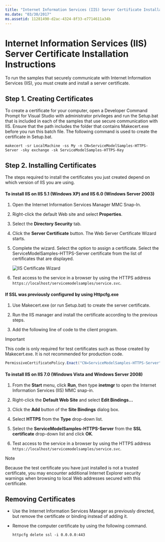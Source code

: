 ```yaml
---
title: "Internet Information Services (IIS) Server Certificate Installation Instructions"
ms.date: "03/30/2017"
ms.assetid: 11281490-d2ac-4324-8f33-e7714611a34b
---
```

# Internet Information Services (IIS) Server Certificate Installation Instructions
To run the samples that securely communicate with Internet Information Services (IIS), you must create and install a server certificate.  
  
## Step 1. Creating Certificates  
 To create a certificate for your computer, open a Developer Command Prompt for Visual Studio with administrator privileges and run the Setup.bat that is included in each of the samples that use secure communication with IIS. Ensure that the path includes the folder that contains Makecert.exe before you run this batch file. The following command is used to create the certificate in Setup.bat.  
  
```console  
makecert -sr LocalMachine -ss My -n CN=ServiceModelSamples-HTTPS-Server -sky exchange -sk ServiceModelSamples-HTTPS-Key  
```  
  
## Step 2. Installing Certificates  
 The steps required to install the certificates you just created depend on which version of IIS you are using.  
  
#### To install IIS on IIS 5.1 (Windows XP) and IIS 6.0 (Windows Server 2003)  
  
1. Open the Internet Information Services Manager MMC Snap-In.  
  
2. Right-click the default Web site and select **Properties**.  
  
3. Select the **Directory Security** tab.  
  
4. Click the **Server Certificate** button. The Web Server Certificate Wizard starts.  
  
5. Complete the wizard. Select the option to assign a certificate. Select the ServiceModelSamples-HTTPS-Server certificate from the list of certificates that are displayed.  
  
     ![IIS Certificate Wizard](media/iiscertificate-wizard.GIF "IISCertificate_Wizard")  
  
6. Test access to the service in a browser by using the HTTPS address `https://localhost/servicemodelsamples/service.svc`.  
  
#### If SSL was previously configured by using Httpcfg.exe  
  
1. Use Makecert.exe (or run Setup.bat) to create the server certificate.  
  
2. Run the IIS manager and install the certificate according to the previous steps.  
  
3. Add the following line of code to the client program.  
  
> [!IMPORTANT]
> This code is only required for test certificates such as those created by Makecert.exe. It is not recommended for production code.  
  
```csharp  
PermissiveCertificatePolicy.Enact("CN=ServiceModelSamples-HTTPS-Server");  
```  
  
#### To install IIS on IIS 7.0 (Windows Vista and Windows Server 2008)  
  
1. From the **Start** menu, click **Run**, then type **inetmgr** to open the Internet Information Services (IIS) MMC snap-in.  
  
2. Right-click the **Default Web Site** and select **Edit Bindings…**  
  
3. Click the **Add** button of the **Site Bindings** dialog box.  
  
4. Select **HTTPS** from the **Type** drop-down list.  
  
5. Select the **ServiceModelSamples-HTTPS-Server** from the **SSL certificate** drop-down list and click **OK**.  
  
6. Test access to the service in a browser by using the HTTPS address `https://localhost/servicemodelsamples/service.svc`.  
  
> [!NOTE]
> Because the test certificate you have just installed is not a trusted certificate, you may encounter additional Internet Explorer security warnings when browsing to local Web addresses secured with this certificate.  
  
## Removing Certificates  
  
- Use the Internet Information Services Manager as previously directed, but remove the certificate or binding instead of adding it.  
  
- Remove the computer certificate by using the following command.  
  
    ```console  
    httpcfg delete ssl -i 0.0.0.0:443  
    ```
